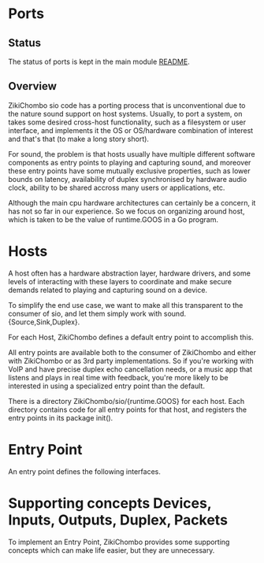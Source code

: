 # Ports

## Status
The status of ports is kept in the main module [README](README.md).

## Overview
ZikiChombo sio code has a porting process that is unconventional due to the
nature sound support on host systems.  Usually, to port a system, on takes some
desired cross-host functionality, such as a filesystem or user interface, and
implements it the OS or OS/hardware combination of interest and that's that 
(to make a long story short).

For sound, the problem is that hosts usually have multiple different 
software components as entry points to playing and capturing sound,
and moreover these entry points have some mutually exclusive 
properties, such as lower bounds on latency, availability of 
duplex synchronised by hardware audio clock, ability to be shared
accross many users or applications, etc.

Although the main cpu hardware architectures can certainly be a concern,
it has not so far in our experience.  So we focus on organizing around
host, which is taken to be the value of runtime.GOOS in a Go program.

# Hosts
A host often has a hardware abstraction layer, hardware drivers, and some
levels of interacting with these layers to coordinate and make secure
demands related to playing and capturing sound on a device.

To simplify the end use case, we want to make all this transparent to 
the consumer of sio, and let them simply work with sound.{Source,Sink,Duplex}.

For each Host, ZikiChombo defines a default entry point to accomplish this.

All entry points are available both to the consumer of ZikiChombo and 
either with ZikiChombo or as 3rd party implementations.  So if you're
working with VoIP and have precise duplex echo cancellation needs, 
or a music app that listens and plays in real time with feedback, 
you're more likely to be interested in using a specialized entry point 
than the default.

There is a directory ZikiChombo/sio/{runtime.GOOS} for each host. 
Each directory contains code for all entry points for that host,
and registers the entry points in its package init().

# Entry Point
An entry point defines the following interfaces.


# Supporting concepts Devices, Inputs, Outputs, Duplex, Packets
To implement an Entry Point, ZikiChombo provides some 
supporting concepts which can make life easier, but they are 
unnecessary.





